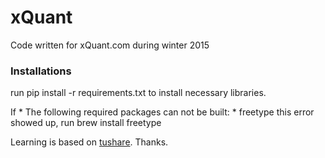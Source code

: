 # xQuant
Code written for xQuant.com during winter 2015

### Installations
run pip install -r requirements.txt to install necessary libraries.

If
	* The following required packages can not be built:
    * freetype
this error showed up, run 
	brew install freetype

Learning is based on [tushare](https://github.com/waditu/tushare). Thanks.